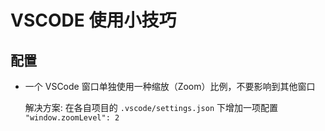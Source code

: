 # VSCODE 使用小技巧


## 配置

- 一个 VSCode 窗口单独使用一种缩放（Zoom）比例，不要影响到其他窗口

    解决方案: 在各自项目的 `.vscode/settings.json` 下增加一项配置 `"window.zoomLevel": 2`
